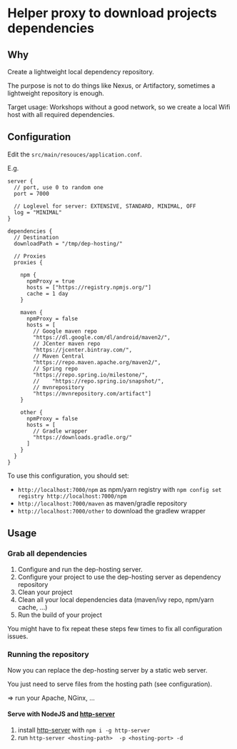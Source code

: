 Helper proxy to download projects dependencies
===

Why
---

Create a lightweight local dependency repository.

The purpose is not to do things like Nexus, or Artifactory, sometimes a lightweight repository is enough.

Target usage: Workshops without a good network, so we create a local Wifi host with all required dependencies.  


Configuration
---

Edit the `src/main/resouces/application.conf`.

E.g. 
```hocon
server {
  // port, use 0 to random one
  port = 7000

  // Loglevel for server: EXTENSIVE, STANDARD, MINIMAL, OFF
  log = "MINIMAL"
}

dependencies {
  // Destination
  downloadPath = "/tmp/dep-hosting/"

  // Proxies
  proxies {

    npm {
      npmProxy = true
      hosts = ["https://registry.npmjs.org/"]
      cache = 1 day
    }

    maven {
      npmProxy = false
      hosts = [
        // Google maven repo
        "https://dl.google.com/dl/android/maven2/",
        // JCenter maven repo
        "https://jcenter.bintray.com/",
        // Maven Central
        "https://repo.maven.apache.org/maven2/",
        // Spring repo
        "https://repo.spring.io/milestone/",
        //    "https://repo.spring.io/snapshot/",
        // mvnrepository
        "https://mvnrepository.com/artifact"]
    }

    other {
      npmProxy = false
      hosts = [
        // Gradle wrapper
        "https://downloads.gradle.org/"
      ]
    }
  }
}
```

To use this configuration, you should set:

* `http://localhost:7000/npm` as npm/yarn registry with `npm config set registry http://localhost:7000/npm`
* `http://localhost:7000/maven` as maven/gradle repository
* `http://localhost:7000/other` to download the gradlew wrapper 

Usage
---

### Grab all dependencies

1. Configure and run the dep-hosting server.
2. Configure your project to use the dep-hosting server as dependency repository
3. Clean your project
4. Clean all your local dependencies data (maven/ivy repo, npm/yarn cache, ...)
5. Run the build of your project

You might have to fix repeat these steps few times to fix all configuration issues. 

### Running the repository

Now you can replace the dep-hosting server by a static web server.

You just need to serve files from the hosting path (see configuration).

=> run your Apache, NGinx, ... 

#### Serve with NodeJS and [http-server](https://github.com/indexzero/http-server)

1. install [http-server](https://github.com/indexzero/http-server) with `npm i -g http-server`
2. run `http-server <hosting-path>  -p <hosting-port> -d`

 